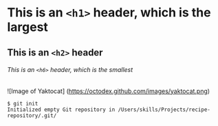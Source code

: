 # This is an `<h1>` header, which is the largest

## This is an `<h2>` header

###### This is an `<h6>` header, which is the smallest

![Image of Yaktocat] (https://octodex.github.com/images/yaktocat.png)

```
$ git init
Initialized empty Git repository in /Users/skills/Projects/recipe-repository/.git/
```
